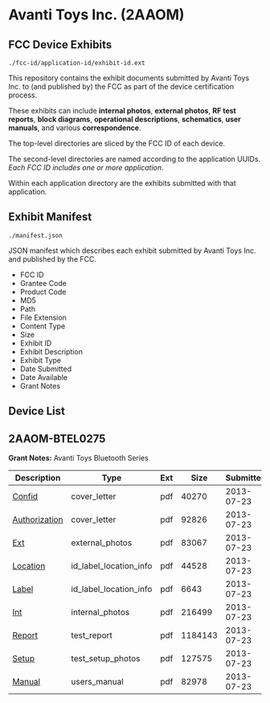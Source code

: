 # Avanti Toys Inc. (2AAOM)
## FCC Device Exhibits

```
./fcc-id/application-id/exhibit-id.ext
```

This repository contains the exhibit documents submitted by Avanti Toys Inc. to (and published by) the FCC as part of the device certification process.

These exhibits can include **internal photos**, **external photos**, **RF test reports**, **block diagrams**, **operational descriptions**, **schematics**, **user manuals**, and various **correspondence**.

The top-level directories are sliced by the FCC ID of each device.

The second-level directories are named according to the application UUIDs. *Each FCC ID includes one or more application.*

Within each application directory are the exhibits submitted with that application. 

## Exhibit Manifest

```
./manifest.json
```

JSON manifest which describes each exhibit submitted by Avanti Toys Inc. and published by the FCC.

- FCC ID
- Grantee Code
- Product Code
- MD5
- Path
- File Extension
- Content Type
- Size
- Exhibit ID
- Exhibit Description
- Exhibit Type
- Date Submitted
- Date Available
- Grant Notes

## Device List
## 2AAOM-BTEL0275
**Grant Notes:** Avanti Toys Bluetooth Series

| Description | Type | Ext | Size | Submitted | Available |
| ----------- | ---- | --- | ---- | --------- | --------- |
| [Confid](2AAOM-BTEL0275/3ca20d9fd9a6b4058538e0b43f99b4e8/2023456.pdf) | cover_letter | pdf | 40270 | 2013-07-23 | 2013-07-23 |
| [Authorization](2AAOM-BTEL0275/3ca20d9fd9a6b4058538e0b43f99b4e8/2023457.pdf) | cover_letter | pdf | 92826 | 2013-07-23 | 2013-07-23 |
| [Ext](2AAOM-BTEL0275/3ca20d9fd9a6b4058538e0b43f99b4e8/2023458.pdf) | external_photos | pdf | 83067 | 2013-07-23 | 2013-07-23 |
| [Location](2AAOM-BTEL0275/3ca20d9fd9a6b4058538e0b43f99b4e8/2023461.pdf) | id_label_location_info | pdf | 44528 | 2013-07-23 | 2013-07-23 |
| [Label](2AAOM-BTEL0275/3ca20d9fd9a6b4058538e0b43f99b4e8/2023462.pdf) | id_label_location_info | pdf | 6643 | 2013-07-23 | 2013-07-23 |
| [Int](2AAOM-BTEL0275/3ca20d9fd9a6b4058538e0b43f99b4e8/2023460.pdf) | internal_photos | pdf | 216499 | 2013-07-23 | 2013-07-23 |
| [Report](2AAOM-BTEL0275/3ca20d9fd9a6b4058538e0b43f99b4e8/2023459.pdf) | test_report | pdf | 1184143 | 2013-07-23 | 2013-07-23 |
| [Setup](2AAOM-BTEL0275/3ca20d9fd9a6b4058538e0b43f99b4e8/2023463.pdf) | test_setup_photos | pdf | 127575 | 2013-07-23 | 2013-07-23 |
| [Manual](2AAOM-BTEL0275/3ca20d9fd9a6b4058538e0b43f99b4e8/2023464.pdf) | users_manual | pdf | 82978 | 2013-07-23 | 2013-07-23 |
